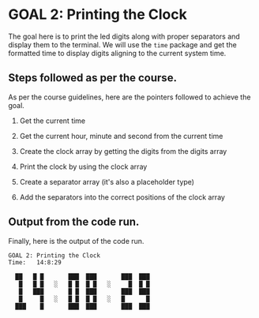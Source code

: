 # GOAL 2: Printing the Clock

The goal here is to print the led digits along with proper separators and display them to the terminal. We will use the `time` package and get the formatted time to display digits aligning to the current system time.

## Steps followed as per the course.

As per the course guidelines, here are the pointers followed to achieve the goal.

1. Get the current time

2. Get the current hour, minute and second from the current time

3. Create the clock array by getting the digits from the digits array

4. Print the clock by using the clock array

5. Create a separator array (it's also a placeholder type)

6. Add the separators into the correct positions of the clock array

## Output from the code run.

Finally, here is the output of the code run.

```bash
GOAL 2: Printing the Clock
Time: 	14:8:29

  ██   █ █       ███  ███       ███  ███
   █   █ █   ░   █ █  █ █   ░     █  █ █
   █   ███       █ █  ███       ███  ███
   █     █   ░   █ █  █ █   ░   █      █
  ███    █       ███  ███       ███  ███
```
